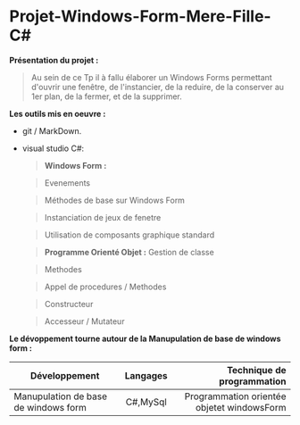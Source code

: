 # Projet-Windows-Form-Mere-Fille-C#

**Présentation du projet :**
>Au sein de ce Tp il à fallu élaborer un Windows Forms permettant d'ouvrir une fenêtre, de l'instancier, de la reduire, 
de la conserver au 1er plan, de la fermer, et de la supprimer.

**Les outils mis en oeuvre :**
* git / MarkDown.

* visual studio C#:
  >**Windows Form :**
  
    >Evenements
    
    >Méthodes de base sur Windows Form
    
    >Instanciation de jeux de fenetre
    
    >Utilisation de composants graphique standard
    
  >**Programme Orienté Objet :**
    >Gestion de classe

    >Methodes 

    >Appel de procedures / Methodes

    >Constructeur
    
    >Accesseur / Mutateur

**Le dévoppement tourne autour de la Manupulation de base de windows form :**

|Développement                                |Langages |Technique de programmation                           |
|---------------------------------------------|:-------:|----------------------------------------------------:|
|Manupulation de base de windows form         |C#,MySql |Programmation orientée objetet windowsForm|
